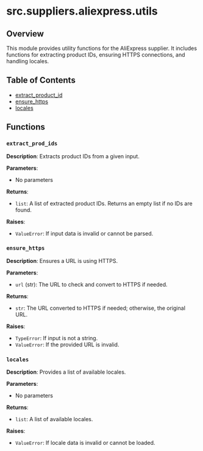 # src.suppliers.aliexpress.utils

## Overview

This module provides utility functions for the AliExpress supplier. It includes functions for extracting product IDs, ensuring HTTPS connections, and handling locales.

## Table of Contents

* [extract_product_id](#extract-product-id)
* [ensure_https](#ensure-https)
* [locales](#locales)


## Functions

### `extract_prod_ids`

**Description**: Extracts product IDs from a given input.

**Parameters**:

-  No parameters


**Returns**:
 - `list`: A list of extracted product IDs. Returns an empty list if no IDs are found.


**Raises**:
 - `ValueError`: If input data is invalid or cannot be parsed.


### `ensure_https`

**Description**: Ensures a URL is using HTTPS.

**Parameters**:

- `url` (str): The URL to check and convert to HTTPS if needed.


**Returns**:
 - `str`: The URL converted to HTTPS if needed; otherwise, the original URL.


**Raises**:
 - `TypeError`: If input is not a string.
 - `ValueError`: If the provided URL is invalid.


### `locales`

**Description**: Provides a list of available locales.

**Parameters**:

-  No parameters


**Returns**:
 - `list`: A list of available locales.


**Raises**:
 - `ValueError`: If locale data is invalid or cannot be loaded.